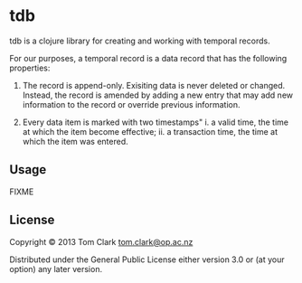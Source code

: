 # tdb

tdb is a clojure library for creating and working with temporal records.

For our purposes, a temporal record is a data record that has the 
following properties:

1.  The record is append-only.  Exisiting data is never deleted or
changed.  Instead, the record is amended by adding a new entry that
may add new information to the record or override previous information.

2.  Every data item is marked with two timestamps"
    i.  a valid time,  the time at which the item become effective;
   ii.  a transaction time, the time at which the item was entered. 

## Usage

FIXME

## License

Copyright © 2013 Tom Clark <tom.clark@op.ac.nz>

Distributed under the General Public License either version 3.0 or (at
your option) any later version.
